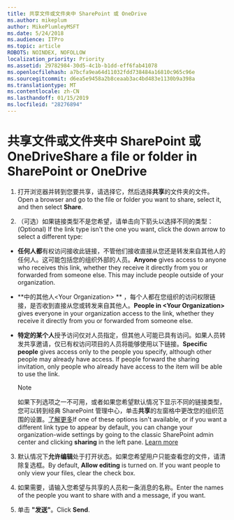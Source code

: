 ```yaml
---
title: 共享文件或文件夹中 SharePoint 或 OneDrive
ms.author: mikeplum
author: MikePlumleyMSFT
ms.date: 5/24/2018
ms.audience: ITPro
ms.topic: article
ROBOTS: NOINDEX, NOFOLLOW
localization_priority: Priority
ms.assetid: 29782984-30d5-4c1b-b1dd-eff6fab41078
ms.openlocfilehash: a7bcfa9ea64d11032fdd738484a16810c965c96e
ms.sourcegitcommit: d6ea5e9458a2b8ceaab3ac4bd483e1130b9a398a
ms.translationtype: MT
ms.contentlocale: zh-CN
ms.lasthandoff: 01/15/2019
ms.locfileid: "28276894"
---
```

# <a name="share-a-file-or-folder-in-sharepoint-or-onedrive"></a><span data-ttu-id="fb908-102">共享文件或文件夹中 SharePoint 或 OneDrive</span><span class="sxs-lookup"><span data-stu-id="fb908-102">Share a file or folder in SharePoint or OneDrive</span></span>

1. <span data-ttu-id="fb908-103">打开浏览器并转到您要共享，请选择它，然后选择**共享**的文件夹的文件。</span><span class="sxs-lookup"><span data-stu-id="fb908-103">Open a browser and go to the file or folder you want to share, select it, and then select **Share**.</span></span> 
    
2. <span data-ttu-id="fb908-104">（可选）如果链接类型不是您希望，请单击向下箭头以选择不同的类型：</span><span class="sxs-lookup"><span data-stu-id="fb908-104">(Optional) If the link type isn't the one you want, click the down arrow to select a different type:</span></span>
    
  - <span data-ttu-id="fb908-p101">**任何人都**有权访问接收此链接，不管他们接收直接从您还是转发来自其他人的任何人。这可能包括您的组织外部的人员。</span><span class="sxs-lookup"><span data-stu-id="fb908-p101">**Anyone** gives access to anyone who receives this link, whether they receive it directly from you or forwarded from someone else. This may include people outside of your organization.</span></span> 
    
  - <span data-ttu-id="fb908-107">\*\*中的其他人\<Your Organization\> \*\* ，每个人都在您组织的访问权限链接，是否收到直接从您或转发来自其他人。</span><span class="sxs-lookup"><span data-stu-id="fb908-107">**People in \<Your Organization\>** gives everyone in your organization access to the link, whether they receive it directly from you or forwarded from someone else.</span></span> 
    
  - <span data-ttu-id="fb908-p102">**特定的某个人**授予访问仅对人员指定，但其他人可能已具有访问。如果人员转发共享邀请，仅已有权访问项目的人员将能够使用以下链接。</span><span class="sxs-lookup"><span data-stu-id="fb908-p102">**Specific people** gives access only to the people you specify, although other people may already have access. If people forward the sharing invitation, only people who already have access to the item will be able to use the link.</span></span> 
    
    > [!NOTE]
    > <span data-ttu-id="fb908-p103">如果下列选项之一不可用，或者如果您希望默认情况下显示不同的链接类型，您可以转到经典 SharePoint 管理中心，单击**共享**的左窗格中更改您的组织范围的设置。[了解更多](https://go.microsoft.com/fwlink/?linkid=866426)</span><span class="sxs-lookup"><span data-stu-id="fb908-p103">If one of these options isn't available, or if you want a different link type to appear by default, you can change your organization-wide settings by going to the classic SharePoint admin center and clicking **sharing** in the left pane. [Learn more](https://go.microsoft.com/fwlink/?linkid=866426)</span></span>
  
3. <span data-ttu-id="fb908-p104">默认情况下**允许编辑**处于打开状态。如果您希望用户只能查看您的文件，请清除复选框。</span><span class="sxs-lookup"><span data-stu-id="fb908-p104">By default, **Allow editing** is turned on. If you want people to only view your files, clear the check box.</span></span> 
    
4. <span data-ttu-id="fb908-114">如果需要，请输入您希望与共享的人员和一条消息的名称。</span><span class="sxs-lookup"><span data-stu-id="fb908-114">Enter the names of the people you want to share with and a message, if you want.</span></span>
    
5. <span data-ttu-id="fb908-115">单击 **"发送"**。</span><span class="sxs-lookup"><span data-stu-id="fb908-115">Click **Send**.</span></span> 
    

